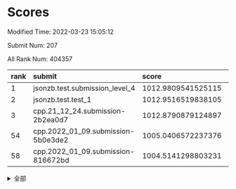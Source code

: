 # Scores

Modified Time: 2022-03-23 15:05:12

Submit Num: 207

All Rank Num: 404357

| rank |               submit               |       score        |       sigma        | pk_num |
| :--- | :--------------------------------- | :----------------- | :----------------- | :----- |
| 1    | jsonzb.test.submission_level_4     | 1012.9809541525115 | 0.7983439598559671 | 7812   |
| 2    | jsonzb.test.test_1                 | 1012.9516519838105 | 0.8157005360111519 | 7816   |
| 3    | cpp.21_12_24.submission-2b2ea0d7   | 1012.8790879124897 | 0.7769579500739654 | 7818   |
| 54   | cpp.2022_01_09.submission-5b0e3de2 | 1005.0406572237376 | 0.7197824958726011 | 7812   |
| 58   | cpp.2022_01_09.submission-816672bd | 1004.5141298803231 | 0.7298407491837208 | 7818   |


<details>
<summary>全部</summary>

| rank |                 submit                 |       score        |       sigma        | pk_num |
| :--- | :------------------------------------- | :----------------- | :----------------- | :----- |
| 1    | jsonzb.test.submission_level_4         | 1012.9809541525115 | 0.7983439598559671 | 7812   |
| 2    | jsonzb.test.test_1                     | 1012.9516519838105 | 0.8157005360111519 | 7816   |
| 3    | cpp.21_12_24.submission-2b2ea0d7       | 1012.8790879124897 | 0.7769579500739654 | 7818   |
| 4    | gobigger.level_3.submission_level_3_25 | 1012.0268547213096 | 0.7765093854534757 | 7817   |
| 5    | gobigger.level_3.submission_level_3_15 | 1011.8391535613689 | 0.7836963164409619 | 7815   |
| 6    | gobigger.level_3.submission_level_3_0  | 1011.5726202501419 | 0.7844201763228228 | 7820   |
| 7    | gobigger.level_3.submission_level_3_28 | 1011.3882596762884 | 0.7513226850040343 | 7814   |
| 8    | gobigger.level_3.submission_level_3_4  | 1011.3103429819869 | 0.7733930742349303 | 7816   |
| 9    | gobigger.level_3.submission_level_3_22 | 1011.0480538325896 | 0.7571328663234365 | 7816   |
| 10   | gobigger.level_3.submission_level_3_6  | 1011.0405317649357 | 0.757295492799715  | 7814   |
| 11   | gobigger.level_3.submission_level_3_43 | 1010.992326419411  | 0.8017850855432037 | 7810   |
| 12   | gobigger.level_3.submission_level_3_33 | 1010.8945121097557 | 0.7723218293579469 | 7817   |
| 13   | gobigger.level_3.submission_level_3_21 | 1010.8545544315333 | 0.746557061892197  | 7814   |
| 14   | gobigger.level_3.submission_level_3_30 | 1010.8253329696113 | 0.7615718203254424 | 7815   |
| 15   | gobigger.level_3.submission_level_3_47 | 1010.7834476734587 | 0.7616009283086114 | 7814   |
| 16   | gobigger.level_3.submission_level_3_29 | 1010.6270945176769 | 0.749719650378338  | 7815   |
| 17   | gobigger.level_3.submission_level_3_9  | 1010.5723293041178 | 0.7805100860480131 | 7812   |
| 18   | gobigger.level_3.submission_level_3_40 | 1010.5562839832629 | 0.76164929948236   | 7815   |
| 19   | gobigger.level_3.submission_level_3_27 | 1010.4759445388133 | 0.7654425273311246 | 7815   |
| 20   | gobigger.level_3.submission_level_3_38 | 1010.4463104065826 | 0.7492801675475296 | 7818   |
| 21   | gobigger.level_3.submission_level_3_12 | 1010.2917747181606 | 0.7593582428643678 | 7813   |
| 22   | gobigger.level_3.submission_level_3_49 | 1010.2626456096349 | 0.7512070418088681 | 7809   |
| 23   | gobigger.level_3.submission_level_3_14 | 1010.2477127814474 | 0.7611489249618973 | 7810   |
| 24   | gobigger.level_3.submission_level_3_7  | 1010.226499555949  | 0.7756213245565599 | 7813   |
| 25   | gobigger.level_3.submission_level_3_36 | 1010.2205589122922 | 0.752080150220431  | 7811   |
| 26   | gobigger.level_3.submission_level_3_2  | 1010.1443339937491 | 0.7369969515738563 | 7810   |
| 27   | gobigger.level_3.submission_level_3_11 | 1010.1140098220677 | 0.7754510950572738 | 7812   |
| 28   | gobigger.level_3.submission_level_3_1  | 1010.0981747931086 | 0.7844311404975929 | 7815   |
| 29   | gobigger.level_3.submission_level_3_23 | 1010.0484211665791 | 0.7683744228780057 | 7819   |
| 30   | gobigger.level_3.submission_level_3_41 | 1010.0274565851253 | 0.7684897555010702 | 7810   |
| 31   | gobigger.level_3.submission_level_3_26 | 1009.869283577762  | 0.7492501507757543 | 7813   |
| 32   | gobigger.level_3.submission_level_3_16 | 1009.7508321929652 | 0.7714114399214788 | 7810   |
| 33   | gobigger.level_3.submission_level_3_42 | 1009.722935576777  | 0.7544210009848671 | 7806   |
| 34   | gobigger.level_3.submission_level_3_31 | 1009.654914339299  | 0.7463397000070786 | 7816   |
| 35   | gobigger.level_3.submission_level_3_3  | 1009.6434596997279 | 0.7642479654357611 | 7812   |
| 36   | gobigger.level_3.submission_level_3_24 | 1009.6101967790629 | 0.766499045672936  | 7814   |
| 37   | gobigger.level_3.submission_level_3_5  | 1009.5726760221726 | 0.7540942954757017 | 7809   |
| 38   | gobigger.level_3.submission_level_3_10 | 1009.5576252414145 | 0.7460680129209494 | 7814   |
| 39   | gobigger.level_3.submission_level_3_17 | 1009.5307164997058 | 0.7442342552177261 | 7814   |
| 40   | gobigger.level_3.submission_level_3_34 | 1009.4353870461971 | 0.7662415127986545 | 7809   |
| 41   | gobigger.level_3.submission_level_3_19 | 1009.4304347239593 | 0.7511248294218453 | 7808   |
| 42   | gobigger.level_3.submission_level_3_20 | 1009.3955689812223 | 0.7362504207632965 | 7815   |
| 43   | gobigger.level_3.submission_level_3_45 | 1009.3563039930948 | 0.7467699972834018 | 7815   |
| 44   | gobigger.level_3.submission_level_3_48 | 1009.2985886515775 | 0.7606183349672724 | 7810   |
| 45   | gobigger.level_3.submission_level_3_39 | 1009.2941255962072 | 0.7661326296499966 | 7816   |
| 46   | gobigger.level_3.submission_level_3_37 | 1009.0173281410883 | 0.7576052785211047 | 7814   |
| 47   | gobigger.level_3.submission_level_3_35 | 1008.9707866739856 | 0.7375323415141523 | 7814   |
| 48   | gobigger.level_3.submission_level_3_18 | 1008.6305650749771 | 0.7551148959146623 | 7817   |
| 49   | gobigger.level_3.submission_level_3_46 | 1008.5905418789349 | 0.7457412686622819 | 7808   |
| 50   | gobigger.level_3.submission_level_3_32 | 1008.5701726904    | 0.7481364290708866 | 7814   |
| 51   | gobigger.level_3.submission_level_3_13 | 1008.5304820357386 | 0.768444645972054  | 7813   |
| 52   | gobigger.level_3.submission_level_3_8  | 1008.2959975806986 | 0.7331118386140938 | 7815   |
| 53   | gobigger.level_3.submission_level_3_44 | 1008.111515439174  | 0.7519696314540159 | 7811   |
| 54   | cpp.2022_01_09.submission-5b0e3de2     | 1005.0406572237376 | 0.7197824958726011 | 7812   |
| 55   | gobigger.level_1.submission_level_1_30 | 1004.9124477046652 | 0.7214747687761347 | 7808   |
| 56   | gobigger.level_1.submission_level_1_4  | 1004.7091660973166 | 0.7153355680275001 | 7812   |
| 57   | gobigger.level_1.submission_level_1_41 | 1004.6153922509947 | 0.7300587601062122 | 7807   |
| 58   | cpp.2022_01_09.submission-816672bd     | 1004.5141298803231 | 0.7298407491837208 | 7818   |
| 59   | gobigger.level_1.submission_level_1_20 | 1004.3560050658687 | 0.7157227929073788 | 7814   |
| 60   | gobigger.level_1.submission_level_1_43 | 1004.3121277123342 | 0.7222588119069191 | 7818   |
| 61   | gobigger.level_1.submission_level_1_34 | 1004.2077254757017 | 0.7204386411395128 | 7818   |
| 62   | gobigger.level_1.submission_level_1_3  | 1004.0953052427576 | 0.7209264304332046 | 7812   |
| 63   | gobigger.level_1.submission_level_1_44 | 1003.8952616224507 | 0.7217642925290984 | 7814   |
| 64   | gobigger.level_1.submission_level_1_14 | 1003.8239052523285 | 0.7203830277955934 | 7816   |
| 65   | gobigger.level_1.submission_level_1_19 | 1003.821729530912  | 0.7198753409662977 | 7810   |
| 66   | gobigger.level_1.submission_level_1_42 | 1003.7474089832293 | 0.7250009629729405 | 7808   |
| 67   | gobigger.level_1.submission_level_1_40 | 1003.7196005787132 | 0.7247356149166687 | 7810   |
| 68   | gobigger.level_1.submission_level_1_1  | 1003.6623299592432 | 0.7253590425206659 | 7817   |
| 69   | gobigger.level_1.submission_level_1_5  | 1003.6381942731157 | 0.718647422596937  | 7816   |
| 70   | gobigger.level_1.submission_level_1_27 | 1003.5623463061506 | 0.7138970741563263 | 7816   |
| 71   | gobigger.level_1.submission_level_1_24 | 1003.5400916561882 | 0.7302607388800831 | 7813   |
| 72   | gobigger.level_1.submission_level_1_0  | 1003.5256698345045 | 0.7143256149350956 | 7811   |
| 73   | gobigger.level_1.submission_level_1_33 | 1003.4907764141043 | 0.7149055233756952 | 7815   |
| 74   | gobigger.level_1.submission_level_1_13 | 1003.4809261735256 | 0.7177962824139119 | 7811   |
| 75   | gobigger.level_1.submission_level_1_11 | 1003.4712736521919 | 0.703461277751257  | 7817   |
| 76   | gobigger.level_1.submission_level_1_47 | 1003.3978810534901 | 0.7171714627717444 | 7815   |
| 77   | gobigger.level_1.submission_level_1_23 | 1003.382733621408  | 0.7048817107693768 | 7814   |
| 78   | gobigger.level_1.submission_level_1_35 | 1003.3669980828369 | 0.7187589352604931 | 7814   |
| 79   | gobigger.level_1.submission_level_1_18 | 1003.3185746937314 | 0.7195230767514803 | 7818   |
| 80   | gobigger.level_1.submission_level_1_9  | 1003.2919083377278 | 0.7096309216960108 | 7817   |
| 81   | gobigger.level_1.submission_level_1_38 | 1003.2202949963322 | 0.7121274683577433 | 7819   |
| 82   | gobigger.level_1.submission_level_1_29 | 1003.0908701199453 | 0.7176527569479756 | 7814   |
| 83   | gobigger.level_1.submission_level_1_36 | 1003.0890812884861 | 0.7277052353925981 | 7814   |
| 84   | gobigger.level_1.submission_level_1_48 | 1003.0589382358457 | 0.7152307789962572 | 7813   |
| 85   | gobigger.level_1.submission_level_1_25 | 1003.0360806224593 | 0.7133498373390316 | 7817   |
| 86   | gobigger.level_1.submission_level_1_37 | 1002.9853963086581 | 0.7121447489986735 | 7814   |
| 87   | gobigger.level_1.submission_level_1_12 | 1002.9582227619258 | 0.7108284229483555 | 7810   |
| 88   | gobigger.level_1.submission_level_1_7  | 1002.9508347201715 | 0.7312763142358045 | 7811   |
| 89   | gobigger.level_1.submission_level_1_8  | 1002.9429148239319 | 0.7077505837668573 | 7806   |
| 90   | gobigger.level_1.submission_level_1_22 | 1002.9297225730382 | 0.7111434254877449 | 7816   |
| 91   | gobigger.level_1.submission_level_1_31 | 1002.8753052480804 | 0.7161987508571662 | 7814   |
| 92   | gobigger.level_1.submission_level_1_15 | 1002.7717947580334 | 0.7222428093774907 | 7812   |
| 93   | gobigger.level_1.submission_level_1_16 | 1002.7544722945179 | 0.7296201419018944 | 7814   |
| 94   | gobigger.level_1.submission_level_1_6  | 1002.7044638051119 | 0.718655136630768  | 7814   |
| 95   | gobigger.level_1.submission_level_1_17 | 1002.6329389554043 | 0.7020266822001725 | 7815   |
| 96   | gobigger.level_1.submission_level_1_26 | 1002.5951185568748 | 0.7185154381869735 | 7810   |
| 97   | gobigger.level_1.submission_level_1_49 | 1002.5914614943742 | 0.7100891692529746 | 7817   |
| 98   | gobigger.level_1.submission_level_1_2  | 1002.4143789470164 | 0.7158691926571057 | 7812   |
| 99   | gobigger.level_1.submission_level_1_39 | 1002.391900883766  | 0.7178506876155077 | 7812   |
| 100  | gobigger.level_1.submission_level_1_46 | 1002.3597147761649 | 0.7082984953356665 | 7815   |
| 101  | gobigger.level_1.submission_level_1_32 | 1002.2818862673527 | 0.7079851200558336 | 7814   |
| 102  | gobigger.level_1.submission_level_1_45 | 1002.2324303690662 | 0.7147453814044842 | 7815   |
| 103  | gobigger.level_1.submission_level_1_10 | 1002.0171830003395 | 0.7157054698316258 | 7812   |
| 104  | gobigger.level_1.submission_level_1_28 | 1002.0047743598997 | 0.7139479032531375 | 7811   |
| 105  | gobigger.level_1.submission_level_1_21 | 1001.9771610439375 | 0.7037050869406694 | 7818   |
| 106  | gobigger.random.submission_random_26   | 997.5889556261884  | 0.7177330813601298 | 7815   |
| 107  | gobigger.random.submission_random_32   | 997.273074766292   | 0.7231145690702514 | 7810   |
| 108  | gobigger.random.submission_random_19   | 996.8679956441293  | 0.7100956512233488 | 7816   |
| 109  | gobigger.random.submission_random_21   | 996.8465802536322  | 0.7107496812525553 | 7810   |
| 110  | gobigger.random.submission_random_9    | 996.8343665368783  | 0.7147111911117243 | 7812   |
| 111  | gobigger.random.submission_random_29   | 996.7706976428847  | 0.7174363733249386 | 7816   |
| 112  | gobigger.random.submission_random_14   | 996.7694077553689  | 0.6960962120249539 | 7814   |
| 113  | gobigger.random.submission_random_27   | 996.7487200750859  | 0.7084656469707068 | 7817   |
| 114  | gobigger.random.submission_random_48   | 996.6865367277886  | 0.7160225677694773 | 7815   |
| 115  | gobigger.random.submission_random_11   | 996.669761644279   | 0.7173521137081926 | 7816   |
| 116  | gobigger.random.submission_random_45   | 996.552757700188   | 0.7005147883167422 | 7815   |
| 117  | gobigger.random.submission_random_15   | 996.5437761757297  | 0.7166834319389519 | 7817   |
| 118  | gobigger.random.submission_random_3    | 996.4017756440638  | 0.7146232791391178 | 7812   |
| 119  | gobigger.random.submission_random_33   | 996.3774763553073  | 0.7102474656053299 | 7809   |
| 120  | gobigger.random.submission_random_31   | 996.3723793934818  | 0.7005012067742589 | 7816   |
| 121  | gobigger.random.submission_random_12   | 996.2085270688295  | 0.7137048508710193 | 7816   |
| 122  | gobigger.random.submission_random_49   | 996.10742366113    | 0.7061764881842866 | 7815   |
| 123  | gobigger.random.submission_random_20   | 996.1072833925929  | 0.7230096986203722 | 7816   |
| 124  | gobigger.random.submission_random_13   | 996.1031449875996  | 0.7085535460819963 | 7813   |
| 125  | gobigger.random.submission_random_17   | 996.0781042911233  | 0.7061437795258321 | 7815   |
| 126  | gobigger.random.submission_random_35   | 996.0085638073432  | 0.7161376767420015 | 7812   |
| 127  | gobigger.random.submission_random_7    | 996.0040441314472  | 0.7141318632801636 | 7818   |
| 128  | gobigger.random.submission_random_25   | 995.9658683448071  | 0.7209503055905477 | 7811   |
| 129  | gobigger.random.submission_random_4    | 995.9409393555321  | 0.7064077328808419 | 7812   |
| 130  | gobigger.random.submission_random_6    | 995.9219287851445  | 0.7133866841184927 | 7812   |
| 131  | gobigger.random.submission_random_43   | 995.7954077658829  | 0.7233256338080989 | 7813   |
| 132  | gobigger.random.submission_random_30   | 995.7703423771247  | 0.7096711837875775 | 7814   |
| 133  | gobigger.random.submission_random_42   | 995.7695959822154  | 0.7137331455980145 | 7811   |
| 134  | gobigger.random.submission_random_28   | 995.7677385932536  | 0.714062814409213  | 7813   |
| 135  | gobigger.random.submission_random_0    | 995.7365194509391  | 0.7145250446661949 | 7812   |
| 136  | gobigger.random.submission_random_40   | 995.7199430021391  | 0.7129837064883042 | 7813   |
| 137  | gobigger.random.submission_random_38   | 995.7037474638598  | 0.7186103452957909 | 7809   |
| 138  | gobigger.random.submission_random_16   | 995.666271307688   | 0.7107232491004931 | 7814   |
| 139  | gobigger.random.submission_random_37   | 995.6240181441966  | 0.7123506020366686 | 7812   |
| 140  | gobigger.random.submission_random_47   | 995.5492668375306  | 0.7038860369015097 | 7813   |
| 141  | gobigger.random.submission_random_5    | 995.5483910378545  | 0.6992279573943869 | 7807   |
| 142  | gobigger.random.submission_random_23   | 995.5375190033635  | 0.705639587619727  | 7813   |
| 143  | gobigger.random.submission_random_44   | 995.503645067099   | 0.7196996455672159 | 7813   |
| 144  | gobigger.random.submission_random_36   | 995.5014627635976  | 0.7265680504309942 | 7815   |
| 145  | gobigger.random.submission_random_39   | 995.4580903783744  | 0.7125534274991048 | 7815   |
| 146  | gobigger.random.submission_random_22   | 995.4043768004306  | 0.7299006298980367 | 7812   |
| 147  | gobigger.random.submission_random_24   | 995.3952034764986  | 0.7087996309502765 | 7813   |
| 148  | gobigger.random.submission_random_1    | 995.2920884641351  | 0.7149128224335283 | 7812   |
| 149  | gobigger.random.submission_random_18   | 995.2845201154468  | 0.7064896573267855 | 7811   |
| 150  | gobigger.random.submission_random_46   | 995.2114378976261  | 0.7237414056853723 | 7813   |
| 151  | gobigger.random.submission_random_41   | 995.202661394918   | 0.7165514465972268 | 7814   |
| 152  | gobigger.random.submission_random_2    | 995.1114810549685  | 0.7289029791596856 | 7813   |
| 153  | gobigger.random.submission_random_10   | 995.0420422482457  | 0.7157443248641444 | 7818   |
| 154  | gobigger.random.submission_random_34   | 994.8651603321629  | 0.7050359264075478 | 7816   |
| 155  | gobigger.random.submission_random_8    | 994.707085993786   | 0.720646089317711  | 7808   |
| 156  | gobigger.level_2.submission_level_2_23 | 993.7697304584904  | 0.7392933953326335 | 7811   |
| 157  | gobigger.level_2.submission_level_2_19 | 993.7402906538989  | 0.7290059020206717 | 7814   |
| 158  | gobigger.level_2.submission_level_2_2  | 993.604255059967   | 0.728796559615636  | 7813   |
| 159  | gobigger.level_2.submission_level_2_4  | 993.5041946009728  | 0.7356490951093932 | 7815   |
| 160  | gobigger.level_2.submission_level_2_27 | 993.3193390911325  | 0.7276935439586203 | 7812   |
| 161  | gobigger.level_2.submission_level_2_22 | 993.3054387740224  | 0.7403661832954592 | 7814   |
| 162  | gobigger.level_2.submission_level_2_6  | 993.2031956273287  | 0.7384774864400285 | 7814   |
| 163  | gobigger.level_2.submission_level_2_15 | 993.0995792672821  | 0.7481116693153892 | 7813   |
| 164  | gobigger.level_2.submission_level_2_18 | 993.0058485784491  | 0.7281685686007725 | 7817   |
| 165  | gobigger.level_2.submission_level_2_14 | 992.9837119852666  | 0.7453265461250239 | 7813   |
| 166  | gobigger.level_2.submission_level_2_44 | 992.9749163454132  | 0.734449864167533  | 7814   |
| 167  | gobigger.level_2.submission_level_2_38 | 992.8873723074202  | 0.736345229833453  | 7815   |
| 168  | gobigger.level_2.submission_level_2_24 | 992.7751023939164  | 0.7480916176778784 | 7810   |
| 169  | gobigger.level_2.submission_level_2_29 | 992.6591761662371  | 0.7528330137695975 | 7814   |
| 170  | gobigger.level_2.submission_level_2_33 | 992.6149550562996  | 0.7385953617505852 | 7818   |
| 171  | gobigger.level_2.submission_level_2_41 | 992.6074558588883  | 0.7352717367259725 | 7813   |
| 172  | gobigger.level_2.submission_level_2_5  | 992.5803199031523  | 0.7440056273207662 | 7812   |
| 173  | gobigger.level_2.submission_level_2_48 | 992.4825797637537  | 0.7299480488885404 | 7813   |
| 174  | gobigger.level_2.submission_level_2_21 | 992.4042409802304  | 0.7336627796772995 | 7810   |
| 175  | gobigger.level_2.submission_level_2_34 | 992.3658794954573  | 0.7545012457100166 | 7816   |
| 176  | gobigger.level_2.submission_level_2_8  | 992.3568363399509  | 0.744386518089289  | 7811   |
| 177  | gobigger.level_2.submission_level_2_1  | 992.3539535183844  | 0.7543695789749162 | 7816   |
| 178  | gobigger.level_2.submission_level_2_11 | 992.237505367847   | 0.7413717704881185 | 7818   |
| 179  | gobigger.level_2.submission_level_2_16 | 992.174051036061   | 0.7425447725236738 | 7811   |
| 180  | gobigger.level_2.submission_level_2_26 | 992.1002816819677  | 0.752017496998809  | 7813   |
| 181  | gobigger.level_2.submission_level_2_20 | 992.03972172789    | 0.7364506900556314 | 7810   |
| 182  | gobigger.level_2.submission_level_2_17 | 992.0233981059523  | 0.7546942885383019 | 7816   |
| 183  | gobigger.level_2.submission_level_2_45 | 991.999140984193   | 0.741514997126115  | 7816   |
| 184  | gobigger.level_2.submission_level_2_46 | 991.9792887251386  | 0.7470396791455424 | 7813   |
| 185  | gobigger.level_2.submission_level_2_0  | 991.9612334847792  | 0.763733843944317  | 7819   |
| 186  | gobigger.level_2.submission_level_2_25 | 991.9343559767113  | 0.7355489581929675 | 7812   |
| 187  | gobigger.level_2.submission_level_2_31 | 991.9254818775995  | 0.7294082247316249 | 7817   |
| 188  | gobigger.level_2.submission_level_2_7  | 991.901749649323   | 0.7395670921951517 | 7817   |
| 189  | gobigger.level_2.submission_level_2_36 | 991.8796212059569  | 0.7500807772537358 | 7818   |
| 190  | gobigger.level_2.submission_level_2_3  | 991.82181852559    | 0.7423801568005953 | 7813   |
| 191  | gobigger.level_2.submission_level_2_9  | 991.8141670455832  | 0.7395226512472269 | 7815   |
| 192  | gobigger.level_2.submission_level_2_30 | 991.8121333885988  | 0.73152960491241   | 7812   |
| 193  | gobigger.level_2.submission_level_2_49 | 991.7601710007799  | 0.7561621848505422 | 7813   |
| 194  | gobigger.level_2.submission_level_2_47 | 991.7179543889391  | 0.730319174134645  | 7813   |
| 195  | gobigger.level_2.submission_level_2_35 | 991.68851938243    | 0.7475709528382831 | 7816   |
| 196  | gobigger.level_2.submission_level_2_13 | 991.6142289669598  | 0.7444471922587178 | 7817   |
| 197  | gobigger.level_2.submission_level_2_32 | 991.3690761480722  | 0.7574445671443828 | 7815   |
| 198  | gobigger.level_2.submission_level_2_42 | 991.3526698140097  | 0.7476738007789039 | 7815   |
| 199  | gobigger.level_2.submission_level_2_10 | 991.3164492617747  | 0.7519580779876478 | 7814   |
| 200  | gobigger.level_2.submission_level_2_40 | 991.2231731001797  | 0.7611657839755698 | 7817   |
| 201  | gobigger.level_2.submission_level_2_43 | 990.9640761158194  | 0.7586244400550506 | 7815   |
| 202  | gobigger.level_2.submission_level_2_28 | 990.9247668058725  | 0.7590161232755254 | 7815   |
| 203  | gobigger.level_2.submission_level_2_12 | 990.8684759355283  | 0.74947907274931   | 7816   |
| 204  | gobigger.level_2.submission_level_2_37 | 990.0526498010556  | 0.7938165467336648 | 7816   |
| 205  | gobigger.level_2.submission_level_2_39 | 989.7442805741323  | 0.7616522487959794 | 7816   |
| 206  | gobigger.none.submission_none_0        | 977.9038516164952  | 1.2828908982852187 | 7814   |
| 207  | gobigger.none.submission_none_1        | 976.1438501636713  | 1.4654253879094223 | 7812   |

</details>